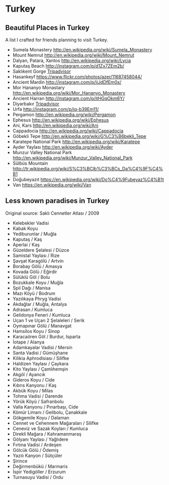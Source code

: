 # Turkey

## Beautiful Places in Turkey

A list I crafted for friends planning to visit Turkey.

* Sumela Monastery http://en.wikipedia.org/wiki/Sumela_Monastery
* Mount Nemrut http://en.wikipedia.org/wiki/Mount_Nemrut
* Dalyan, Patara, Xantos http://en.wikipedia.org/wiki/Lycia
* Kaputaş Beach http://instagram.com/p/d1Zx7ZEm2b/
* Saklıkent Gorge [Tripadvisor](http://www.tripadvisor.com/Attraction_Review-g298031-d1931924-Reviews-Saklikent_Gorge-Fethiye_Mugla_Province_Turkish_Aegez_Coast.html)
* Hasankeyf https://www.flickr.com/photos/azer/11687458044/
* Ancient Mardin http://instagram.com/p/iiJdDfEm0x/
* Mor Hananyo Monastary http://en.wikipedia.org/wiki/Mor_Hananyo_Monastery
* Ancient Harran http://instagram.com/p/itHGqOkm6Y/ 
* Diyarbakır [Tripadvisor](http://www.tripadvisor.com/Attractions-g297994-Activities-Diyarbakir.html)
* Urfa http://instagram.com/p/iq-b39Em11/
* Pergamon http://en.wikipedia.org/wiki/Pergamon
* Ephesus http://en.wikipedia.org/wiki/Ephesus
* Ani, Kars http://en.wikipedia.org/wiki/Ani
* Cappadocia http://en.wikipedia.org/wiki/Cappadocia
* Göbekli Tepe http://en.wikipedia.org/wiki/G%C3%B6bekli_Tepe
* Karatepe National Park http://en.wikipedia.org/wiki/Karatepe
* Ayder Yaylası http://en.wikipedia.org/wiki/Ayder
* Munzur Valley National Park http://en.wikipedia.org/wiki/Munzur_Valley_National_Park
* Sülbüs Mountain http://tr.wikipedia.org/wiki/S%C3%BClb%C3%BCs_Da%C4%9F%C4%B1
* Doğubeyazıt https://en.wikipedia.org/wiki/Do%C4%9Fubeyaz%C4%B1t
* Van https://en.wikipedia.org/wiki/Van

## Less known paradises in Turkey

Original source: Saklı Cennetler Atlası / 2009

* Kelebekler Vadisi
* Kabak Koyu
* Yediburunlar / Muğla
* Kaputaş / Kaş
* Aperlai / Kaş
* Güzeldere Şelalesi / Düzce
* Samistal Yaylası / Rize
* Şavşat Karagölü / Artvin
* Borabay Gölü / Amasya
* Kovada Gölü / Eğirdir
* Sülüklü Göl / Bolu
* Bozukkale Koyu / Muğla
* Spil Dağı / Manisa
* Mazı Köyü / Bodrum
* Yazılıkaya Phryg Vadisi
* Akdağlar / Muğla, Antalya
* Adrasan / Kumluca
* Gelidonya Feneri / Kumluca
* Uçan 1 ve Uçan 2 Şelaleleri / Serik
* Oymapınar Gölü / Manavgat
* Hamsilos Koyu / Sinop
* Karacaören Göl / Burdur, Isparta
* İotape / Alanya
* Adamkayalar Vadisi / Mersin
* Santa Vadisi / Gümüşhane
* Kilikia Aphrodisiası / Silifke
* Haldizen Yaylası / Çaykara
* Kito Yaylası / Çamlıhemşin
* Akgöl / Ayancık
* Gideros Koyu / Cide
* Kıbrıs Kanyonu / Kaş
* Akbük Koyu / Milas
* Tohma Vadisi / Darende
* Yörük Köyü / Safranbolu
* Valla Kanyonu / Pınarbaşı, Cide
* Kömür Limanı / Gelibolu, Çanakkale
* Gökgemile Koyu / Dalaman
* Cennet ve Cehennem Mağaraları / Silifke
* Ceneviz ve Sazak Koyları / Kumluca
* Direkli Mağara / Kahramanmaraş
* Gölyanı Yaylası / Yağlıdere
* Fırtına Vadisi / Ardeşen
* Gölcük Gölü / Ödemiş
* Yazılı Kanyon / Sütçüler
* Şirince
* Değirmenbükü / Marmaris
* İspir Yedigöller / Erzurum
* Turnasuyu Vadisi / Ordu

